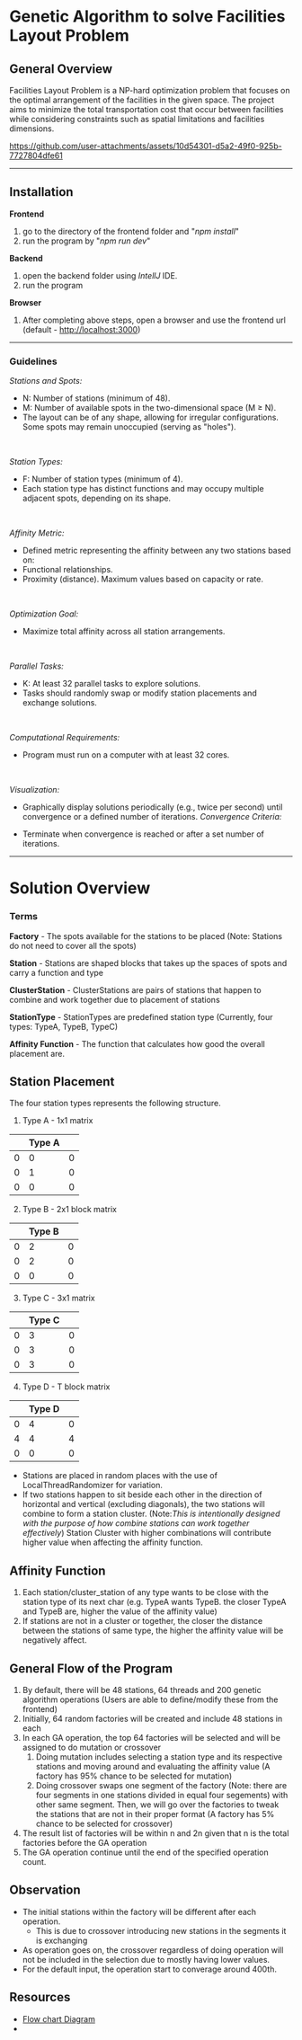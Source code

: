 # Genetic Algorithm to solve Facilities Layout Problem

## General Overview

Facilities Layout Problem is a NP-hard optimization problem that focuses
on the optimal arrangement of the facilities in the given space.
The project aims to minimize the total transportation cost that occur 
between facilities while considering constraints such as spatial limitations
and facilities dimensions.


https://github.com/user-attachments/assets/10d54301-d5a2-49f0-925b-7727804dfe61

---

## Installation
**Frontend**
1. go to the directory of the frontend folder and "*npm install*"
2. run the program by "*npm run dev*"

**Backend**
1. open the backend folder using *IntellJ* IDE.
2. run the program

**Browser**
1. After completing above steps, open a browser and use the frontend url (default - [http://localhost:3000](http://localhost:3000))

---

### Guidelines
*Stations and Spots:*

- N: Number of stations (minimum of 48).
- M: Number of available spots in the two-dimensional space (M ≥ N).
- The layout can be of any shape, allowing for irregular configurations. Some spots may remain unoccupied (serving as "holes").
<br/>

*Station Types:*

- F: Number of station types (minimum of 4).
- Each station type has distinct functions and may occupy multiple adjacent spots, depending on its shape.
<br/>

*Affinity Metric:*

- Defined metric representing the affinity between any two stations based on:
- Functional relationships.
- Proximity (distance).
Maximum values based on capacity or rate.
<br/>

_Optimization Goal:_

- Maximize total affinity across all station arrangements.
<br/>

_Parallel Tasks:_

- K: At least 32 parallel tasks to explore solutions.
- Tasks should randomly swap or modify station placements and exchange solutions.
<br/>

_Computational Requirements:_

- Program must run on a computer with at least 32 cores.
<br/>

_Visualization:_

- Graphically display solutions periodically (e.g., twice per second) until convergence or a defined number of iterations.
_Convergence Criteria:_

- Terminate when convergence is reached or after a set number of iterations.

---

# Solution Overview

### Terms

**Factory** - The spots available for the stations to be placed (Note: Stations do not need to cover all the spots)

**Station** - Stations are shaped blocks that takes up the spaces of spots and carry a function and type

**ClusterStation** - ClusterStations are pairs of stations that happen to combine and work together due to placement of stations

**StationType** - StationTypes are predefined station type (Currently, four types: TypeA, TypeB, TypeC)

**Affinity Function** - The function that calculates how good the overall placement are.

## Station Placement

The four station types represents the following structure.
1) Type A - 1x1 matrix

|   | Type A |   |
|---|--------|---|
| 0 | 0      | 0 |
| 0 | 1      | 0 |
| 0 | 0      | 0 |
2) Type B - 2x1 block matrix

|   | Type B |   |
|---|--------|---|
| 0 | 2      | 0 |
| 0 | 2      | 0 |
| 0 | 0      | 0 |

3) Type C - 3x1 matrix

|   | Type C |   |
|---|--------|---|
| 0 | 3      | 0 |
| 0 | 3      | 0 |
| 0 | 3      | 0 |
4) Type D - T block matrix

|   | Type D |   |
|---|--------|---|
| 0 | 4      | 0 |
| 4 | 4      | 4 |
| 0 | 0      | 0 |


- Stations are placed in random places with the use of LocalThreadRandomizer for variation.
- If two stations happen to sit beside each other in the direction of horizontal and vertical (excluding diagonals),
the two stations will combine to form a station cluster.
(Note:_This is intentionally designed with the purpose of how combine stations can work together effectively_)
Station Cluster with higher combinations will contribute higher value when affecting the affinity function.

## Affinity Function

1. Each station/cluster_station of any type wants to be close with the station type of its next char (e.g. TypeA wants TypeB. the closer TypeA and TypeB are, higher the value of the affinity value)
2. If stations are not in a cluster or together, the closer the distance between the stations of same type, the higher the affinity value will be negatively affect.

## General Flow of the Program
1. By default, there will be 48 stations, 64 threads and 200 genetic algorithm operations (Users are able to define/modify these from the frontend)
2. Initially, 64 random factories will be created and include 48 stations in each
3. In each GA operation, the top 64 factories will be selected and will be assigned to do mutation or crossover
   1. Doing mutation includes selecting a station type and its respective stations and moving around and evaluating the affinity value (A factory has 95% chance to be selected for mutation)
   2. Doing crossover swaps one segment of the factory (Note: there are four segments in one stations divided in equal four segements) with other same segment. Then, we will go over the factories to tweak the stations that are not in their proper format (A factory has 5% chance to be selected for crossover)
4. The result list of factories will be within n and 2n given that n is the total factories before the GA operation
5. The GA operation continue until the end of the specified operation count.

## Observation
- The initial stations within the factory will be different after each operation.
  - This is due to crossover introducing new stations in the segments it is exchanging
- As operation goes on, the crossover regardless of doing operation will not be included in the selection due to mostly having lower values.
- For the default input, the operation start to converage around 400th.

## Resources

- [Flow chart Diagram](https://drive.google.com/file/d/1aNOLWbXpScuIEieXHz5GC94fuzeZIkb4/view?usp=sharing)
-  


